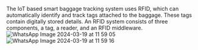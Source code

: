 The IoT based smart baggage tracking system uses RFID, which can automatically identify and track tags attached to the baggage. These tags contain digitally stored details. An RFID system consists of three components, a tag, a reader, and an RFID middleware.
![WhatsApp Image 2024-03-19 at 11 59 05](https://github.com/Sangeetha-Nukanaboyina/Smart-Baggage-Tracker-using-IoT/assets/138498339/fe3a443b-7d34-4b48-ab4f-45749dead29f)
![WhatsApp Image 2024-03-19 at 11 59 16](https://github.com/Sangeetha-Nukanaboyina/Smart-Baggage-Tracker-using-IoT/assets/138498339/efc0af45-bf36-460f-a611-431400abd75a)

